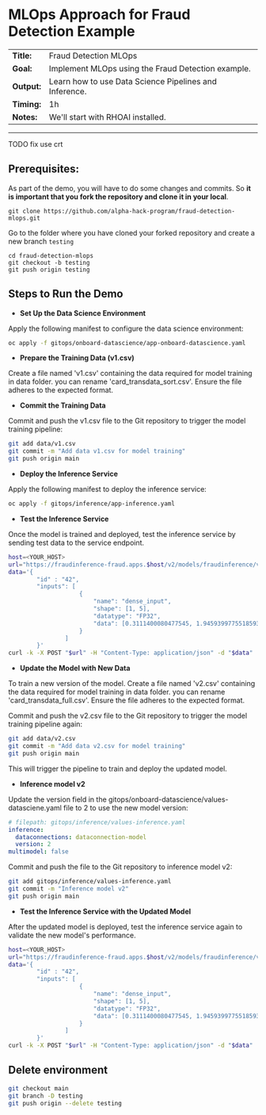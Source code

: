 # MLOps Approach for Fraud Detection Example

<table>
    <tr>
        <td><b>Title:</b></td>
        <td>Fraud Detection MLOps</td>
    </tr>
    <tr>
        <td><b>Goal:</b></td>
        <td>Implement MLOps using the Fraud Detection example.</td>
    </tr>
    <tr>
        <td><b>Output:</b></td>
        <td>Learn how to use Data Science Pipelines and Inference.</td>
    </tr>
    <tr>
        <td><b>Timing:</b></td>
        <td>1h</td>
    </tr>
    <tr>
        <td><b>Notes:</b></td>
        <td>We'll start with RHOAI installed.</td>
    </tr>
</table>

---

TODO fix use crt

## Prerequisites:
As part of the demo, you will have to do some changes and commits. So **it is important that you fork the repository and clone it in your local**.

```
git clone https://github.com/alpha-hack-program/fraud-detection-mlops.git
```

Go to the folder where you have cloned your forked repository and create a new branch `testing`
```
cd fraud-detection-mlops
git checkout -b testing
git push origin testing
```

## Steps to Run the Demo


- **Set Up the Data Science Environment**

Apply the following manifest to configure the data science environment:
```bash
oc apply -f gitops/onboard-datascience/app-onboard-datascience.yaml
```

- **Prepare the Training Data (v1.csv)**

Create a file named 'v1.csv' containing the data required for model training in data folder. you can rename 'card_transdata_sort.csv'. Ensure the file adheres to the expected format.

- **Commit the Training Data**

Commit and push the v1.csv file to the Git repository to trigger the model training pipeline:
```bash
git add data/v1.csv
git commit -m "Add data v1.csv for model training"
git push origin main
```

- **Deploy the Inference Service**

Apply the following manifest to deploy the inference service:
```bash
oc apply -f gitops/inference/app-inference.yaml
```

- **Test the Inference Service**

Once the model is trained and deployed, test the inference service by sending test data to the service endpoint.
```bash
host=<YOUR_HOST>
url="https://fraudinference-fraud.apps.$host/v2/models/fraudinference/versions/1/infer" 
data='{
        "id" : "42",
        "inputs": [
                    {
                        "name": "dense_input",
                        "shape": [1, 5],
                        "datatype": "FP32",
                        "data": [0.3111400080477545, 1.9459399775518593, 1.0, 0.0, 0.0]
                    }
                ]
        }'
curl -k -X POST "$url" -H "Content-Type: application/json" -d "$data"
```

- **Update the Model with New Data**

To train a new version of the model. Create a file named 'v2.csv' containing the data required for model training in data folder. you can rename 'card_transdata_full.csv'. Ensure the file adheres to the expected format.

Commit and push the v2.csv file to the Git repository to trigger the model training pipeline again:
```bash
git add data/v2.csv
git commit -m "Add data v2.csv for model training"
git push origin main
```
This will trigger the pipeline to train and deploy the updated model.

- **Inference model v2**

Update the version field in the gitops/onboard-datascience/values-datasciene.yaml file to 2 to use the new model version:
```yaml
# filepath: gitops/inference/values-inference.yaml
inference:
  dataconnections: dataconnection-model
  version: 2
multimodel: false
```

Commit and push the file to the Git repository to inference model v2:
```bash
git add gitops/inference/values-inference.yaml
git commit -m "Inference model v2"
git push origin main
```

- **Test the Inference Service with the Updated Model**

After the updated model is deployed, test the inference service again to validate the new model's performance.
```bash
host=<YOUR_HOST>
url="https://fraudinference-fraud.apps.$host/v2/models/fraudinference/versions/1/infer" 
data='{
        "id" : "42",
        "inputs": [
                    {
                        "name": "dense_input",
                        "shape": [1, 5],
                        "datatype": "FP32",
                        "data": [0.3111400080477545, 1.9459399775518593, 1.0, 0.0, 0.0]
                    }
                ]
        }'
curl -k -X POST "$url" -H "Content-Type: application/json" -d "$data"
```

## Delete environment

```bash
git checkout main
git branch -D testing
git push origin --delete testing
```